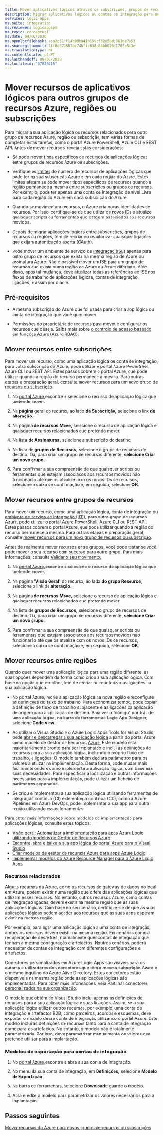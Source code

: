 ```yaml
---
title: Mover aplicativos lógicos através de subscrições, grupos de recursos ou regiões
description: Migrar aplicativos lógicos ou contas de integração para outras subscrições do Azure, grupos de recursos ou localizações (regiões)
services: logic-apps
ms.suite: integration
ms.reviewer: logicappspm
ms.topic: conceptual
ms.date: 04/06/2020
ms.openlocfilehash: aca2c51ff14b99ba41b159cf32e59dc861de7a53
ms.sourcegitcommit: 2ff0d073607bc746ffc638a84bb026d1705e543e
ms.translationtype: MT
ms.contentlocale: pt-PT
ms.lasthandoff: 08/06/2020
ms.locfileid: "87826216"
---
```

# <a name="move-logic-app-resources-to-other-azure-resource-groups-regions-or-subscriptions"></a>Mover recursos de aplicativos lógicos para outros grupos de recursos Azure, regiões ou subscrições

Para migrar a sua aplicação lógica ou recursos relacionados para outro grupo de recursos Azure, região ou subscrição, tem várias formas de completar estas tarefas, como o portal Azure PowerShell, Azure CLI e REST API. Antes de mover recursos, reveja estas considerações: 

* Só pode mover [tipos específicos de recursos de aplicações lógicas](../azure-resource-manager/management/move-support-resources.md#microsoftlogic) entre grupos de recursos Azure ou subscrições.

* Verifique os [limites](../logic-apps/logic-apps-limits-and-config.md) do número de recursos de aplicações lógicas que pode ter na sua subscrição Azure e em cada região do Azure. Estes limites afetam se pode mover tipos específicos de recursos quando a região permanece a mesma entre subscrições ou grupos de recursos. Por exemplo, pode ter apenas uma conta de integração de nível Livre para cada região do Azure em cada subscrição do Azure.

* Quando se movimentam recursos, o Azure cria novas identidades de recursos. Por isso, certifique-se de que utiliza os novos IDs e atualize quaisquer scripts ou ferramentas que estejam associados aos recursos movidos.

* Depois de migrar aplicações lógicas entre subscrições, grupos de recursos ou regiões, tem de recriar ou reautorizar quaisquer ligações que exijam autenticação aberta (OAuth).

* Pode mover um ambiente de serviço de [integração (ISE)](connect-virtual-network-vnet-isolated-environment-overview.md) apenas para outro grupo de recursos que exista na mesma região de Azure ou assinatura Azure. Não é possível mover um ISE para um grupo de recursos que exista numa região de Azure ou Azure diferente. Além disso, após tal mudança, deve atualizar todas as referências ao ISE nos fluxos de trabalho de aplicações lógicas, contas de integração, ligações, e assim por diante.

## <a name="prerequisites"></a>Pré-requisitos

* A mesma subscrição do Azure que foi usada para criar a app lógica ou conta de integração que você quer mover

* Permissões do proprietário de recursos para mover e configurar os recursos que deseja. Saiba mais sobre [o controlo de acesso baseado em funções Azure (Azure RBAC)](../role-based-access-control/built-in-roles.md#owner).

<a name="move-subscription"></a>

## <a name="move-resources-between-subscriptions"></a>Mover recursos entre subscrições

Para mover um recurso, como uma aplicação lógica ou conta de integração, para outra subscrição do Azure, pode utilizar o portal Azure PowerShell, Azure CLI ou REST API. Estes passos cobrem o portal Azure, que pode utilizar quando a região do recurso permanece a mesma. Para outras etapas e preparação geral, consulte [mover recursos para um novo grupo de recursos ou subscrição](../azure-resource-manager/management/move-resource-group-and-subscription.md).

1. No [portal Azure,](https://portal.azure.com)encontre e selecione o recurso de aplicação lógica que pretende mover.

1. Na **página** geral do recurso, ao lado **da Subscrição,** selecione o link **de alteração.**

1. Na página **de recursos Move,** selecione o recurso de aplicação lógica e quaisquer recursos relacionados que pretenda mover.

1. Na lista **de Assinaturas,** selecione a subscrição do destino.

1. Na lista de **grupos de Recursos,** selecione o grupo de recursos de destino. Ou, para criar um grupo de recursos diferente, **selecione Criar um novo grupo**.

1. Para confirmar a sua compreensão de que quaisquer scripts ou ferramentas que estejam associados aos recursos movidos não funcionarão até que os atualize com os novos IDs de recursos, selecione a caixa de confirmação e, em seguida, selecione **OK**.

<a name="move-resource-group"></a>

## <a name="move-resources-between-resource-groups"></a>Mover recursos entre grupos de recursos

Para mover um recurso, como uma aplicação lógica, conta de integração ou [ambiente de serviço de integração (ISE)](connect-virtual-network-vnet-isolated-environment-overview.md), para outro grupo de recursos Azure, pode utilizar o portal Azure PowerShell, Azure CLI ou REST API. Estes passos cobrem o portal Azure, que pode utilizar quando a região do recurso permanece a mesma. Para outras etapas e preparação geral, consulte [mover recursos para um novo grupo de recursos ou subscrição](../azure-resource-manager/management/move-resource-group-and-subscription.md).

Antes de realmente mover recursos entre grupos, você pode testar se você pode mover o seu recurso com sucesso para outro grupo. Para mais informações, consulte [Validar o seu movimento.](../azure-resource-manager/management/move-resource-group-and-subscription.md#validate-move)

1. No [portal Azure,](https://portal.azure.com)encontre e selecione o recurso de aplicação lógica que pretende mover.

1. Na página **'Visão Geral'** do recurso, ao lado **do grupo Resource**, selecione o link de **alteração.**

1. Na página **de recursos Move,** selecione o recurso de aplicação lógica e quaisquer recursos relacionados que pretenda mover.

1. Na lista de **grupos de Recursos,** selecione o grupo de recursos de destino. Ou, para criar um grupo de recursos diferente, **selecione Criar um novo grupo**.

1. Para confirmar a sua compreensão de que quaisquer scripts ou ferramentas que estejam associados aos recursos movidos não funcionarão até que os atualize com os novos IDs de recursos, selecione a caixa de confirmação e, em seguida, selecione **OK**.

<a name="move-location"></a>

## <a name="move-resources-between-regions"></a>Mover recursos entre regiões

Quando quer mover uma aplicação lógica para uma região diferente, as suas opções dependem da forma como criou a sua aplicação lógica. Com base na opção que escolher, tem de recriar ou reautorizar as ligações na sua aplicação lógica.

* No portal Azure, recrie a aplicação lógica na nova região e reconfigure as definições do fluxo de trabalho. Para economizar tempo, pode copiar a definição de fluxo de trabalho subjacente e as ligações da aplicação de origem para a aplicação de destino. Para ver o "código" por trás de uma aplicação lógica, na barra de ferramentas Logic App Designer, selecione **Code view**.

* Ao utilizar o Visual Studio e o Azure Logic Apps Tools for Visual Studio, pode [abrir e descarregar a sua aplicação lógica](../logic-apps/manage-logic-apps-with-visual-studio.md) a partir do portal Azure como modelo de Gestor de Recursos [Azure.](../logic-apps/logic-apps-azure-resource-manager-templates-overview.md) Este modelo está maioritariamente pronto para ser implantado e inclui as definições de recursos para a sua aplicação lógica, incluindo o próprio fluxo de trabalho, e ligações. O modelo também declara parâmetros para os valores a utilizar na implementação. Desta forma, pode mudar mais facilmente onde e como implementa a aplicação lógica, com base nas suas necessidades. Para especificar a localização e outras informações necessárias para a implementação, pode utilizar um ficheiro de parâmetros separados.

* Se criou e implementou a sua aplicação lógica utilizando ferramentas de integração contínua (CI) e de entrega contínua (CD), como a Azure Pipelines em Azure DevOps, pode implementar a sua app para outra região utilizando essas ferramentas.

Para obter mais informações sobre modelos de implementação para aplicações lógicas, consulte estes tópicos:

* [Visão geral: Automatizar a implementação para apps Azure Logic utilizando modelos de Gestor de Recursos Azure](../logic-apps/logic-apps-azure-resource-manager-templates-overview.md)
* [Encontre, abra e baixe a sua app lógica do portal Azure para o Visual Studio](../logic-apps/manage-logic-apps-with-visual-studio.md)
* [Criar modelos de gestor de recursos Azure para apps Azure Logic](../logic-apps/logic-apps-create-azure-resource-manager-templates.md)
* [Implementar modelos do Azure Resource Manager para o Azure Logic Apps](../logic-apps/logic-apps-deploy-azure-resource-manager-templates.md)

### <a name="related-resources"></a>Recursos relacionados

Alguns recursos da Azure, como os recursos de gateway de dados no local em Azure, podem existir numa região que difere das aplicações lógicas que utilizam esses recursos. No entanto, outros recursos Azure, como contas de integração ligadas, devem existir na mesma região que as suas aplicações lógicas. Com base no seu cenário, certifique-se de que as suas aplicações lógicas podem aceder aos recursos que as suas apps esperam existir na mesma região.

Por exemplo, para ligar uma aplicação lógica a uma conta de integração, ambos os recursos devem existir na mesma região. Em cenários como a recuperação de desastres, normalmente quer contas de integração que tenham a mesma configuração e artefactos. Noutros cenários, poderá necessitar de contas de integração com diferentes configurações e artefactos.

Conectores personalizados em Azure Logic Apps são visíveis para os autores e utilizadores dos conectores que têm a mesma subscrição Azure e o mesmo inquilino do Azure Ative Directory. Estes conectores estão disponíveis na mesma região onde as aplicações lógicas são implementadas. Para obter mais informações, veja [Partilhar conectores personalizados na sua organização](/connectors/custom-connectors/share).

O modelo que obtém do Visual Studio inclui apenas as definições de recursos para a sua aplicação lógica e suas ligações. Assim, se a sua aplicação lógica utilizar outros recursos, por exemplo, uma conta de integração e artefactos B2B, como parceiros, acordos e esquemas, deve exportar o modelo dessa conta de integração utilizando o portal Azure. Este modelo inclui as definições de recursos tanto para a conta de integração como para os artefactos. No entanto, o modelo não é totalmente parametrizado. Por isso, deve parametrizar manualmente os valores que pretende utilizar para a implantação.

### <a name="export-templates-for-integration-accounts"></a>Modelos de exportação para contas de integração

1. No [portal Azure,](https://portal.azure.com)encontre e abra a sua conta de integração.

1. No menu da sua conta de integração, em **Definições,** selecione **Modelo de Exportação**.

1. Na barra de ferramentas, selecione **Download**e guarde o modelo.

1. Abra e edite o modelo para parametrizar os valores necessários para a implantação.

## <a name="next-steps"></a>Passos seguintes

[Mover recursos da Azure para novos grupos de recursos ou subscrições](../azure-resource-manager/management/move-resource-group-and-subscription.md)
